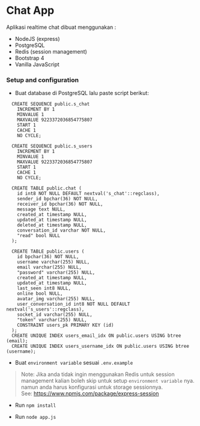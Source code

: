 # Chat App

Aplikasi realtime chat dibuat menggunakan :
- NodeJS (express)
- PostgreSQL
- Redis (session management)
- Bootstrap 4
- Vanilla JavaScript

### Setup and configuration

- Buat database di PostgreSQL lalu paste script berikut:
```
  CREATE SEQUENCE public.s_chat
	INCREMENT BY 1
	MINVALUE 1
	MAXVALUE 9223372036854775807
	START 1
	CACHE 1
	NO CYCLE;
  
  CREATE SEQUENCE public.s_users
	INCREMENT BY 1
	MINVALUE 1
	MAXVALUE 9223372036854775807
	START 1
	CACHE 1
	NO CYCLE;
  
  CREATE TABLE public.chat (
    id int8 NOT NULL DEFAULT nextval('s_chat'::regclass),
    sender_id bpchar(36) NOT NULL,
    receiver_id bpchar(36) NOT NULL,
    message text NULL,
    created_at timestamp NULL,
    updated_at timestamp NULL,
    deleted_at timestamp NULL,
    conversation_id varchar NOT NULL,
    "read" bool NULL
  );
  
  CREATE TABLE public.users (
    id bpchar(36) NOT NULL,
    username varchar(255) NULL,
    email varchar(255) NULL,
    "password" varchar(255) NULL,
    created_at timestamp NULL,
    updated_at timestamp NULL,
    last_seen int8 NULL,
    online bool NULL,
    avatar_img varchar(255) NULL,
    user_conversation_id int8 NOT NULL DEFAULT nextval('s_users'::regclass),
    socket_id varchar(255) NULL,
    "token" varchar(255) NULL,
    CONSTRAINT users_pk PRIMARY KEY (id)
  );
  CREATE UNIQUE INDEX users_email_idx ON public.users USING btree (email);
  CREATE UNIQUE INDEX users_username_idx ON public.users USING btree (username);
```

- Buat `environment variable` sesuai `.env.example`
> Note: Jika anda tidak ingin menggunakan Redis untuk session management kalian boleh skip untuk setup `environment variable` nya. namun anda harus konfigurasi untuk storage sessionnya.\
> See: https://www.npmjs.com/package/express-session

- Run `npm install`

- Run `node app.js`
